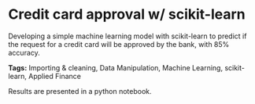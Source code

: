 # Credit card approval w/ scikit-learn

<p>Developing a simple machine learning model with scikit-learn to predict if the request for a credit card will be approved by the bank, with 85% accuracy.</p> 

<strong>Tags:</strong> Importing & cleaning, Data Manipulation, Machine Learning, scikit-learn, Applied Finance

Results are presented in a python notebook.
